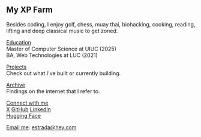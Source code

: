 ## My XP Farm

Besides coding, I enjoy golf, chess, muay thai, biohacking, cooking, reading, lifting and deep classical music to get zoned.

[Education]()<br /> Master of Computer Science at UIUC (2025)<br /> BA, Web Technologies at LUC (2021)

[Projects](/projects) <br />Check out what I've built or currently building.

[Archive](/archive/) <br />Findings on the internet that I refer to.


[Connect with me](/) <br />
[X](https://x.com/stradamoney)
[GitHub](https://github.com/nicoestrada)
[LinkedIn](https://linkedin.com/in/nico-estrada)<br />
[Hugging Face](https://huggingface.co/nicoestrada)<br />

[Email me](mailto:estrada@hey.com): estrada@hey.com